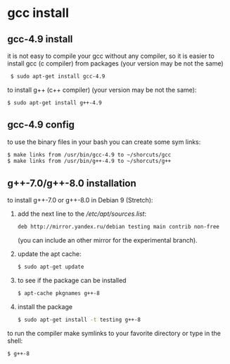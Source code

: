 # gcc install

## gcc-4.9 install
it is not easy to compile your gcc without any compiler,
so it is easier to install gcc (c compiler) from packages 
(your version may be not the same)
```sh
 $ sudo apt-get install gcc-4.9
```

to install g++ (c++ compiler)
(your version may be not the same):
```sh
$ sudo apt-get install g++-4.9
```    


## gcc-4.9 config
to use the binary files in your bash you can create some sym links:
```sh
$ make links from /usr/bin/gcc-4.9 to ~/shorcuts/gcc
$ make links from /usr/bin/g++-4.9 to ~/shorcuts/g++
```


## g++-7.0/g++-8.0 installation 
to install g++-7.0 or g++-8.0 in Debian 9 (Stretch):
1. add the next line to the */etc/apt/sources.list*:
   ```sh
   deb http://mirror.yandex.ru/debian testing main contrib non-free
   ```
   (you can include an other mirror for the experimental branch).

2. update the apt cache:
   ```sh
   $ sudo apt-get update
   ```

3. to see if the package can be installed
   ```sh
   $ apt-cache pkgnames g++-8
   ```
 
4. install the package
   ```sh
   $ sudo apt-get install -t testing g++-8
   ```

to run the compiler make symlinks to your favorite directory
or type in the shell:
```sh
$ g++-8
```
